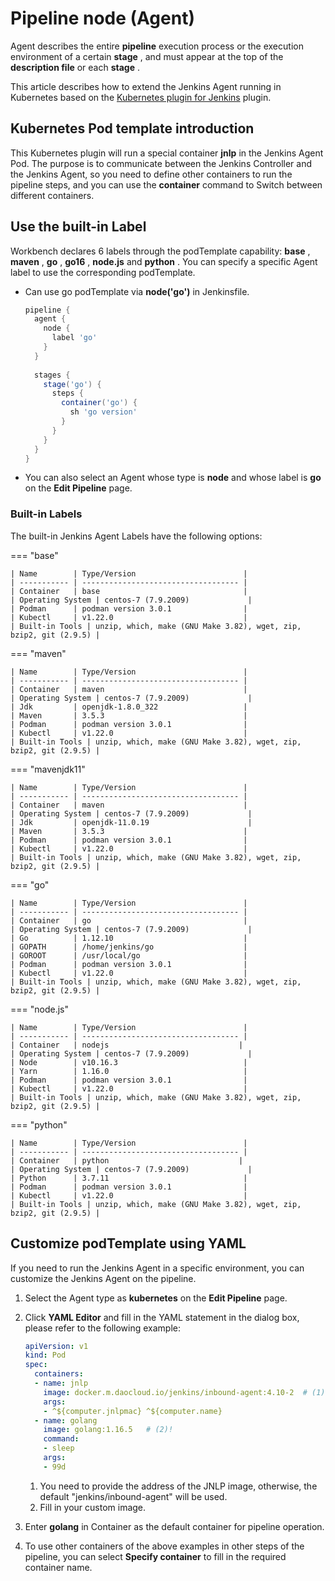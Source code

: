 # Pipeline node (Agent)

Agent describes the entire __pipeline__ execution process or the execution environment of a certain __stage__ , and must appear at the top of the __description file__ or each __stage__ .

This article describes how to extend the Jenkins Agent running in Kubernetes based on the [Kubernetes plugin for Jenkins](https://plugins.jenkins.io/kubernetes/) plugin.

## Kubernetes Pod template introduction

This Kubernetes plugin will run a special container __jnlp__ in the Jenkins Agent Pod. The purpose is to communicate between the Jenkins Controller and the Jenkins Agent, so you need to define other containers to run the pipeline steps, and you can use the __container__ command to Switch between different containers.

## Use the built-in Label

Workbench declares 6 labels through the podTemplate capability: __base__ , __maven__ , __go__ , __go16__ , __node.js__ and __python__ . You can specify a specific Agent label to use the corresponding podTemplate.

- Can use go podTemplate via __node('go')__ in Jenkinsfile.

    ```groovy
    pipeline {
      agent {
        node {
          label 'go'
        }
      }
      
      stages {
        stage('go') {
          steps {
            container('go') {
              sh 'go version'
            }
          }
        }
      }
    }
    ```

- You can also select an Agent whose type is __node__ and whose label is __go__ on the __Edit Pipeline__ page.

    <!--![]()screenshots-->

### Built-in Labels

The built-in Jenkins Agent Labels have the following options:

=== "base"

    | Name        | Type/Version                        |
    | ----------- | ----------------------------------- |
    | Container   | base                                |
    | Operating System | centos-7 (7.9.2009)             |
    | Podman      | podman version 3.0.1                |
    | Kubectl     | v1.22.0                             |
    | Built-in Tools | unzip, which, make (GNU Make 3.82), wget, zip, bzip2, git (2.9.5) |

=== "maven"

    | Name        | Type/Version                        |
    | ----------- | ----------------------------------- |
    | Container   | maven                               |
    | Operating System | centos-7 (7.9.2009)             |
    | Jdk         | openjdk-1.8.0_322                   |
    | Maven       | 3.5.3                               |
    | Podman      | podman version 3.0.1                |
    | Kubectl     | v1.22.0                             |
    | Built-in Tools | unzip, which, make (GNU Make 3.82), wget, zip, bzip2, git (2.9.5) |

=== "mavenjdk11"

    | Name        | Type/Version                        |
    | ----------- | ----------------------------------- |
    | Container   | maven                               |
    | Operating System | centos-7 (7.9.2009)             |
    | Jdk         | openjdk-11.0.19                      |
    | Maven       | 3.5.3                               |
    | Podman      | podman version 3.0.1                |
    | Kubectl     | v1.22.0                             |
    | Built-in Tools | unzip, which, make (GNU Make 3.82), wget, zip, bzip2, git (2.9.5) |

=== "go"

    | Name        | Type/Version                        |
    | ----------- | ----------------------------------- |
    | Container   | go                                  |
    | Operating System | centos-7 (7.9.2009)             |
    | Go          | 1.12.10                             |
    | GOPATH      | /home/jenkins/go                    |
    | GOROOT      | /usr/local/go                       |
    | Podman      | podman version 3.0.1                |
    | Kubectl     | v1.22.0                             |
    | Built-in Tools | unzip, which, make (GNU Make 3.82), wget, zip, bzip2, git (2.9.5) |

=== "node.js"

    | Name        | Type/Version                        |
    | ----------- | ----------------------------------- |
    | Container   | nodejs                             |
    | Operating System | centos-7 (7.9.2009)             |
    | Node        | v10.16.3                            |
    | Yarn        | 1.16.0                              |
    | Podman      | podman version 3.0.1                |
    | Kubectl     | v1.22.0                             |
    | Built-in Tools | unzip, which, make (GNU Make 3.82), wget, zip, bzip2, git (2.9.5) |

=== "python"

    | Name        | Type/Version                        |
    | ----------- | ----------------------------------- |
    | Container   | python                             |
    | Operating System | centos-7 (7.9.2009)             |
    | Python      | 3.7.11                              |
    | Podman      | podman version 3.0.1                |
    | Kubectl     | v1.22.0                             |
    | Built-in Tools | unzip, which, make (GNU Make 3.82), wget, zip, bzip2, git (2.9.5) |

## Customize podTemplate using YAML

If you need to run the Jenkins Agent in a specific environment, you can customize the Jenkins Agent on the pipeline.

1. Select the Agent type as __kubernetes__ on the __Edit Pipeline__ page.

    <!--![]()screenshots-->

2. Click __YAML Editor__ and fill in the YAML statement in the dialog box, please refer to the following example:

    ```yaml
    apiVersion: v1
    kind: Pod
    spec:
      containers:
      - name: jnlp
        image: docker.m.daocloud.io/jenkins/inbound-agent:4.10-2  # (1)!
        args:
        - ^${computer.jnlpmac} ^${computer.name}
      - name: golang
        image: golang:1.16.5   # (2)!
        command:
        - sleep
        args:
        - 99d
    ```

    1. You need to provide the address of the JNLP image,
       otherwise, the default "jenkins/inbound-agent" will be used.
    2. Fill in your custom image.

3. Enter __golang__ in Container as the default container for pipeline operation.

    <!--![]()screenshots-->

4. To use other containers of the above examples in other steps of the pipeline, you can select __Specify container__ to fill in the required container name.

    <!--![]()screenshots-->
